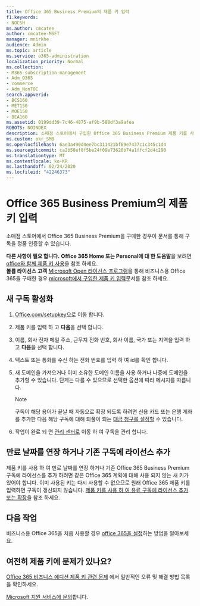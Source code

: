 ```yaml
---
title: Office 365 Business Premium의 제품 키 입력
f1.keywords:
- NOCSH
ms.author: cmcatee
author: cmcatee-MSFT
manager: mnirkhe
audience: Admin
ms.topic: article
ms.service: o365-administration
localization_priority: Normal
ms.collection:
- M365-subscription-management
- Adm_O365
- commerce
- Adm_NonTOC
search.appverid:
- BCS160
- MET150
- MOE150
- BEA160
ms.assetid: 0199dd39-7c46-4875-af9b-588df3a9afea
ROBOTS: NOINDEX
description: 소매점 스토어에서 구입한 Office 365 Business Premium 제품 키를 사용 하는 방법을 알아봅니다.
ms.custom: okr_SMB
ms.openlocfilehash: 6ae3a490d4ee7bc311421bf69e7437c1c345c1d4
ms.sourcegitcommit: ca2b58ef8f5be24f09e73620b74a1ffcf2d4c290
ms.translationtype: MT
ms.contentlocale: ko-KR
ms.lasthandoff: 02/24/2020
ms.locfileid: "42246373"
---
```

# <a name="enter-your-product-key-for-office-365-business-premium"></a>Office 365 Business Premium의 제품 키 입력

소매점 스토어에서 Office 365 Business Premium을 구매한 경우이 문서를 통해 구독을 정품 인증할 수 있습니다. 
  
 **다른 사항이 필요 합니다.**
 **Office 365 Home 또는 Personal에 대 한 도움말**을 보려면 [office와 함께 제품 키 사용](https://support.office.com/article/12a5763a-d45c-4685-8c95-a44500213759.aspx)을 참조 하세요.  
 **볼륨 라이선스 고객** [Microsoft Open 라이선스 프로그램](https://go.microsoft.com/fwlink/p/?LinkID=613298)을 통해 비즈니스용 Office 365을 구매한 경우 [microsoft에서 구입한 제품 키 입력](purchases-from-microsoft-open.md)문서를 참조 하세요.
  
## <a name="activate-a-new-subscription"></a>새 구독 활성화

1. <a href="https://go.microsoft.com/fwlink/p/?LinkId=839911" target="_blank">Office.com/setupkey</a>으로 이동 합니다.

2. 제품 키를 입력 하 고 **다음**을 선택 합니다.

3. 이름, 회사 전자 메일 주소, 근무지 전화 번호, 회사 이름, 국가 또는 지역을 입력 하 고 **다음**을 선택 합니다.

4. 텍스트 또는 통화를 수신 하는 전화 번호를 입력 하 여 id를 확인 합니다.

5. 새 도메인을 가져오거나 이미 소유한 도메인 이름을 사용 하거나 나중에 도메인을 추가할 수 있습니다. 단계는 다를 수 있으므로 선택한 옵션에 따라 메시지를 따릅니다.

    > [!NOTE]
    > 구독이 해당 용어가 끝날 때 자동으로 확장 되도록 하려면 신용 카드 또는 은행 계좌를 추가한 다음 해당 구독에 대해 되풀이 되는 [대금 청구를 설정할](subscriptions/renew-your-subscription.md#turn-recurring-billing-off-or-on) 수 있습니다.

6. 작업이 완료 되 면 <a href="https://go.microsoft.com/fwlink/p/?linkid=2024339" target="_blank">관리 센터로</a> 이동 하 여 구독을 관리 합니다.

## <a name="extend-the-expiration-date-or-add-a-license-to-an-existing-subscription"></a>만료 날짜를 연장 하거나 기존 구독에 라이선스 추가

제품 키를 사용 하 여 만료 날짜를 연장 하거나 기존 Office 365 Business Premium 구독에 라이선스를 추가 하려면 같은 Office 365 계획에 대해 사용 되지 않는 새 키가 있어야 합니다. 이미 사용된 키는 다시 사용할 수 없으므로 원래 Office 365 제품 키를 입력하면 구독이 갱신되지 않습니다. [제품 키를 사용 하 여 유료 구독에 라이선스 추가 또는 확장](licenses/add-licenses-using-product-key.md)을 참조 하세요.

## <a name="whats-next"></a>다음 작업

비즈니스용 Office 365을 처음 사용할 경우 [office 365을 설정](../admin/setup/setup.md)하는 방법을 알아보세요.
  
## <a name="still-having-trouble-with-product-keys"></a>여전히 제품 키에 문제가 있나요?

[Office 365 비즈니스 에디션 제품 키 관련 문제](product-key-errors-and-solutions.md) 에서 일반적인 오류 및 해결 방법 목록을 확인하세요.
  
[Microsoft 지원 서비스에 문의](../admin/contact-support-for-business-products.md)합니다.